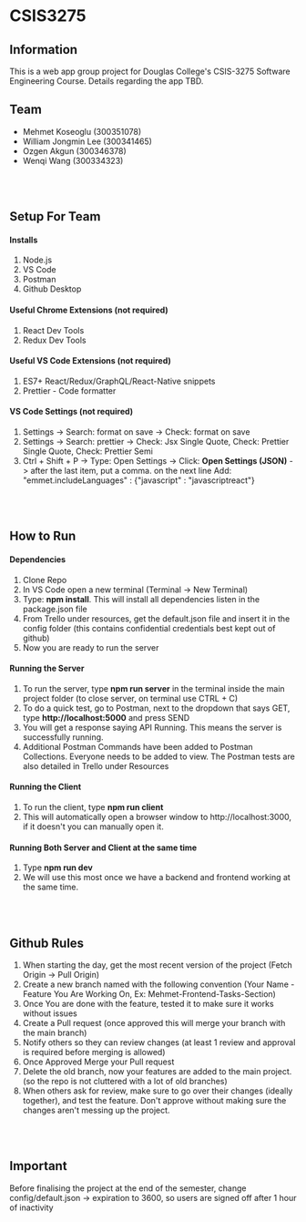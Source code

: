 # CSIS3275

## Information

This is a web app group project for Douglas College's CSIS-3275 Software Engineering Course. Details regarding the app TBD.

## Team

- Mehmet Koseoglu (300351078)
- William Jongmin Lee (300341465)
- Ozgen Akgun (300346378)
- Wenqi Wang (300334323)

<br></br>

## Setup For Team

#### Installs

1. Node.js
2. VS Code
3. Postman
4. Github Desktop

#### Useful Chrome Extensions (not required)

1. React Dev Tools
2. Redux Dev Tools

#### Useful VS Code Extensions (not required)

1. ES7+ React/Redux/GraphQL/React-Native snippets
2. Prettier - Code formatter

#### VS Code Settings (not required)

1. Settings -> Search: format on save -> Check: format on save
2. Settings -> Search: prettier -> Check: Jsx Single Quote, Check: Prettier Single Quote, Check: Prettier Semi
3. Ctrl + Shift + P -> Type: Open Settings -> Click: **Open Settings (JSON)** -> after the last item, put a comma. on the next line Add: "emmet.includeLanguages" : {"javascript" : "javascriptreact"}

<br></br>

## How to Run

#### Dependencies

1. Clone Repo
2. In VS Code open a new terminal (Terminal -> New Terminal)
3. Type: **npm install**. This will install all dependencies listen in the package.json file
4. From Trello under resources, get the default.json file and insert it in the config folder (this contains confidential credentials best kept out of github)
5. Now you are ready to run the server

#### Running the Server

1. To run the server, type **npm run server** in the terminal inside the main project folder (to close server, on terminal use CTRL + C)
2. To do a quick test, go to Postman, next to the dropdown that says GET, type **http://localhost:5000** and press SEND
3. You will get a response saying API Running. This means the server is successfully running.
4. Additional Postman Commands have been added to Postman Collections. Everyone needs to be added to view. The Postman tests are also detailed in Trello under Resources

#### Running the Client

1. To run the client, type **npm run client**
2. This will automatically open a browser window to http://localhost:3000, if it doesn't you can manually open it.

#### Running Both Server and Client at the same time

1. Type **npm run dev**
2. We will use this most once we have a backend and frontend working at the same time.

<br></br>

## Github Rules

1. When starting the day, get the most recent version of the project (Fetch Origin -> Pull Origin)
2. Create a new branch named with the following convention (Your Name - Feature You Are Working On, Ex: Mehmet-Frontend-Tasks-Section)
3. Once You are done with the feature, tested it to make sure it works without issues
4. Create a Pull request (once approved this will merge your branch with the main branch)
5. Notify others so they can review changes (at least 1 review and approval is required before merging is allowed)
6. Once Approved Merge your Pull request
7. Delete the old branch, now your features are added to the main project. (so the repo is not cluttered with a lot of old branches)
8. When others ask for review, make sure to go over their changes (ideally together), and test the feature. Don't approve without making sure the changes aren't messing up the project.

<br></br>

## Important

Before finalising the project at the end of the semester, change config/default.json -> expiration to 3600, so users are signed off after 1 hour of inactivity
